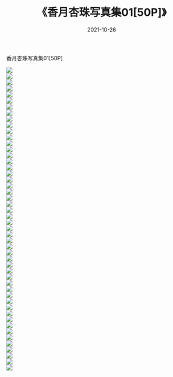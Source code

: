 ﻿---
layout: post
title:  《香月杏珠写真集01[50P]》
date:   2021-10-26
img: http://pic.660000.xyz/1:/性感/2021/香月杏珠写真集01[50P]/000.jpg
categories: [美女, 清纯, 唯美]
---

香月杏珠写真集01[50P]

  ![](http://pic.660000.xyz/1:/性感/2021/香月杏珠写真集01[50P]/001.jpg) <br> ![](http://pic.660000.xyz/1:/性感/2021/香月杏珠写真集01[50P]/002.jpg) <br> ![](http://pic.660000.xyz/1:/性感/2021/香月杏珠写真集01[50P]/003.jpg) <br> ![](http://pic.660000.xyz/1:/性感/2021/香月杏珠写真集01[50P]/004.jpg) <br> ![](http://pic.660000.xyz/1:/性感/2021/香月杏珠写真集01[50P]/005.jpg) <br> ![](http://pic.660000.xyz/1:/性感/2021/香月杏珠写真集01[50P]/006.jpg) <br> ![](http://pic.660000.xyz/1:/性感/2021/香月杏珠写真集01[50P]/007.jpg) <br> ![](http://pic.660000.xyz/1:/性感/2021/香月杏珠写真集01[50P]/008.jpg) <br> ![](http://pic.660000.xyz/1:/性感/2021/香月杏珠写真集01[50P]/009.jpg) <br> ![](http://pic.660000.xyz/1:/性感/2021/香月杏珠写真集01[50P]/010.jpg) <br> ![](http://pic.660000.xyz/1:/性感/2021/香月杏珠写真集01[50P]/011.jpg) <br> ![](http://pic.660000.xyz/1:/性感/2021/香月杏珠写真集01[50P]/012.jpg) <br> ![](http://pic.660000.xyz/1:/性感/2021/香月杏珠写真集01[50P]/013.jpg) <br> ![](http://pic.660000.xyz/1:/性感/2021/香月杏珠写真集01[50P]/014.jpg) <br> ![](http://pic.660000.xyz/1:/性感/2021/香月杏珠写真集01[50P]/015.jpg) <br> ![](http://pic.660000.xyz/1:/性感/2021/香月杏珠写真集01[50P]/016.jpg) <br> ![](http://pic.660000.xyz/1:/性感/2021/香月杏珠写真集01[50P]/017.jpg) <br> ![](http://pic.660000.xyz/1:/性感/2021/香月杏珠写真集01[50P]/018.jpg) <br> ![](http://pic.660000.xyz/1:/性感/2021/香月杏珠写真集01[50P]/019.jpg) <br> ![](http://pic.660000.xyz/1:/性感/2021/香月杏珠写真集01[50P]/020.jpg) <br> ![](http://pic.660000.xyz/1:/性感/2021/香月杏珠写真集01[50P]/021.jpg) <br> ![](http://pic.660000.xyz/1:/性感/2021/香月杏珠写真集01[50P]/022.jpg) <br> ![](http://pic.660000.xyz/1:/性感/2021/香月杏珠写真集01[50P]/023.jpg) <br> ![](http://pic.660000.xyz/1:/性感/2021/香月杏珠写真集01[50P]/024.jpg) <br> ![](http://pic.660000.xyz/1:/性感/2021/香月杏珠写真集01[50P]/025.jpg) <br> ![](http://pic.660000.xyz/1:/性感/2021/香月杏珠写真集01[50P]/026.jpg) <br> ![](http://pic.660000.xyz/1:/性感/2021/香月杏珠写真集01[50P]/027.jpg) <br> ![](http://pic.660000.xyz/1:/性感/2021/香月杏珠写真集01[50P]/028.jpg) <br> ![](http://pic.660000.xyz/1:/性感/2021/香月杏珠写真集01[50P]/029.jpg) <br> ![](http://pic.660000.xyz/1:/性感/2021/香月杏珠写真集01[50P]/030.jpg) <br> ![](http://pic.660000.xyz/1:/性感/2021/香月杏珠写真集01[50P]/031.jpg) <br> ![](http://pic.660000.xyz/1:/性感/2021/香月杏珠写真集01[50P]/032.jpg) <br> ![](http://pic.660000.xyz/1:/性感/2021/香月杏珠写真集01[50P]/033.jpg) <br> ![](http://pic.660000.xyz/1:/性感/2021/香月杏珠写真集01[50P]/034.jpg) <br> ![](http://pic.660000.xyz/1:/性感/2021/香月杏珠写真集01[50P]/035.jpg) <br> ![](http://pic.660000.xyz/1:/性感/2021/香月杏珠写真集01[50P]/036.jpg) <br> ![](http://pic.660000.xyz/1:/性感/2021/香月杏珠写真集01[50P]/037.jpg) <br> ![](http://pic.660000.xyz/1:/性感/2021/香月杏珠写真集01[50P]/038.jpg) <br> ![](http://pic.660000.xyz/1:/性感/2021/香月杏珠写真集01[50P]/039.jpg) <br> ![](http://pic.660000.xyz/1:/性感/2021/香月杏珠写真集01[50P]/040.jpg) <br> ![](http://pic.660000.xyz/1:/性感/2021/香月杏珠写真集01[50P]/041.jpg) <br> ![](http://pic.660000.xyz/1:/性感/2021/香月杏珠写真集01[50P]/042.jpg) <br> ![](http://pic.660000.xyz/1:/性感/2021/香月杏珠写真集01[50P]/043.jpg) <br> ![](http://pic.660000.xyz/1:/性感/2021/香月杏珠写真集01[50P]/044.jpg) <br> ![](http://pic.660000.xyz/1:/性感/2021/香月杏珠写真集01[50P]/045.jpg) <br> ![](http://pic.660000.xyz/1:/性感/2021/香月杏珠写真集01[50P]/046.jpg) <br> ![](http://pic.660000.xyz/1:/性感/2021/香月杏珠写真集01[50P]/047.jpg) <br> ![](http://pic.660000.xyz/1:/性感/2021/香月杏珠写真集01[50P]/048.jpg) <br> ![](http://pic.660000.xyz/1:/性感/2021/香月杏珠写真集01[50P]/049.jpg) <br> ![](http://pic.660000.xyz/1:/性感/2021/香月杏珠写真集01[50P]/050.jpg) <br>
